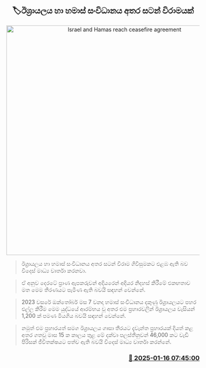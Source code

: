 <p align='center'><b><h2 align='center' title='Israel and Hamas reach ceasefire agreement'>🏷ඊශ්‍රායලය හා හමාස් සංවිධානය අතර සටන් විරාමයක්</h2></b></p>
<p align='center'><img src='https://helakuru.sgp1.cdn.digitaloceanspaces.com/esana/images/lib/ishrayal-archived.jpg' width='600' alt='Israel and Hamas reach ceasefire agreement'></p>

> ඊශ්‍රායලය හා හමාස් සංවිධානය අතර සටන් විරාම ගිවිසුමකට එළඹ ඇති බව විදෙස් මාධ්‍ය වාර්තා කරනවා.

> ඒ අනුව දෙරටේ ප්‍රාණ ඇපකරුවන් අදියරෙන් අදියර නිදහස් කිරීමේ එකඟතාව මත මෙම තීරණයට පැමිණ ඇති බවයි සඳහන් වෙන්නේ.

> 2023 වසරේ ඔක්තෝබර් මස 7 වනදා හමාස් සංවිධානය දකුණු ඊශ්‍රායලයට පහර එල්ල කිරීම මෙම යුද්ධයේ ආරම්භය වූ අතර එම ප්‍රහාරවලින් ඊශ්‍රායලය වැසියන් 1,200 ක් පමණ මියගිය බවයි සඳහන් වෙන්නේ.

> නමුත් එම ප්‍රහාරයත් සමග ඊශ්‍රායලය ගාසා තීරයට දැවැන්ත ප්‍රහාරයක් දියත් කළ අතර ගතවූ මාස 15 ක කාලය තුළ මේ දක්වා පලස්තීනුවන් 46,000 කට වැඩි පිරිසක් ජීවිතක්ෂයට පත්ව ඇති බවයි විදෙස් මාධ්‍ය වාර්තා කරන්නේ.



<h3 align='right'><a href='https://www.helakuru.lk/esana/p/106608/'>📅 2025-01-16 07:45:00</a></h3>
